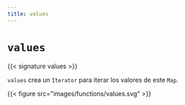 ```yaml
---
title: values
---
```


# `values`

{{< signature values >}}

`values` crea un `Iterator` para iterar los valores de este `Map`.

{{< figure src="images/functions/values.svg" >}}
